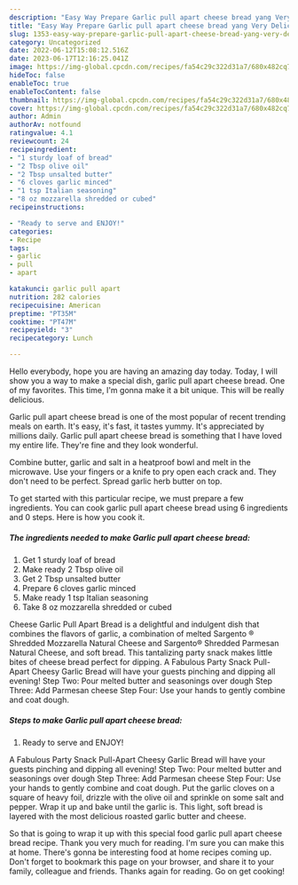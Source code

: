 ```yaml
---
description: "Easy Way Prepare Garlic pull apart cheese bread yang Very Delicious"
title: "Easy Way Prepare Garlic pull apart cheese bread yang Very Delicious"
slug: 1353-easy-way-prepare-garlic-pull-apart-cheese-bread-yang-very-delicious
category: Uncategorized
date: 2022-06-12T15:08:12.516Z
date: 2023-06-17T12:16:25.041Z
image: https://img-global.cpcdn.com/recipes/fa54c29c322d31a7/680x482cq70/garlic-pull-apart-cheese-bread-recipe-main-photo.jpg
hideToc: false
enableToc: true
enableTocContent: false
thumbnail: https://img-global.cpcdn.com/recipes/fa54c29c322d31a7/680x482cq70/garlic-pull-apart-cheese-bread-recipe-main-photo.jpg
cover: https://img-global.cpcdn.com/recipes/fa54c29c322d31a7/680x482cq70/garlic-pull-apart-cheese-bread-recipe-main-photo.jpg
author: Admin
authorAv: notfound
ratingvalue: 4.1
reviewcount: 24
recipeingredient:
- "1 sturdy loaf of bread"
- "2 Tbsp olive oil"
- "2 Tbsp unsalted butter"
- "6 cloves garlic minced"
- "1 tsp Italian seasoning"
- "8 oz mozzarella shredded or cubed"
recipeinstructions:

- "Ready to serve and ENJOY!"
categories:
- Recipe
tags:
- garlic
- pull
- apart

katakunci: garlic pull apart 
nutrition: 282 calories
recipecuisine: American
preptime: "PT35M"
cooktime: "PT47M"
recipeyield: "3"
recipecategory: Lunch

---
```



Hello everybody, hope you are having an amazing day today. Today, I will show you a way to make a special dish, garlic pull apart cheese bread. One of my favorites. This time, I'm gonna make it a bit unique. This will be really delicious.

Garlic pull apart cheese bread is one of the most popular of recent trending meals on earth. It's easy, it's fast, it tastes yummy. It's appreciated by millions daily. Garlic pull apart cheese bread is something that I have loved my entire life. They're fine and they look wonderful.

Combine butter, garlic and salt in a heatproof bowl and melt in the microwave. Use your fingers or a knife to pry open each crack and. They don&#39;t need to be perfect. Spread garlic herb butter on top.


To get started with this particular recipe, we must prepare a few ingredients. You can cook garlic pull apart cheese bread using 6 ingredients and 0 steps. Here is how you cook it.

<!--inarticleads1-->

##### The ingredients needed to make Garlic pull apart cheese bread:

1. Get 1 sturdy loaf of bread
1. Make ready 2 Tbsp olive oil
1. Get 2 Tbsp unsalted butter
1. Prepare 6 cloves garlic minced
1. Make ready 1 tsp Italian seasoning
1. Take 8 oz mozzarella shredded or cubed


Cheese Garlic Pull Apart Bread is a delightful and indulgent dish that combines the flavors of garlic, a combination of melted Sargento ® Shredded Mozzarella Natural Cheese and Sargento® Shredded Parmesan Natural Cheese, and soft bread. This tantalizing party snack makes little bites of cheese bread perfect for dipping. A Fabulous Party Snack Pull-Apart Cheesy Garlic Bread will have your guests pinching and dipping all evening! Step Two: Pour melted butter and seasonings over dough Step Three: Add Parmesan cheese Step Four: Use your hands to gently combine and coat dough. 

<!--inarticleads2-->

##### Steps to make Garlic pull apart cheese bread:


1. Ready to serve and ENJOY!

A Fabulous Party Snack Pull-Apart Cheesy Garlic Bread will have your guests pinching and dipping all evening! Step Two: Pour melted butter and seasonings over dough Step Three: Add Parmesan cheese Step Four: Use your hands to gently combine and coat dough. Put the garlic cloves on a square of heavy foil, drizzle with the olive oil and sprinkle on some salt and pepper. Wrap it up and bake until the garlic is. This light, soft bread is layered with the most delicious roasted garlic butter and cheese. 

So that is going to wrap it up with this special food garlic pull apart cheese bread recipe. Thank you very much for reading. I'm sure you can make this at home. There's gonna be interesting food at home recipes coming up. Don't forget to bookmark this page on your browser, and share it to your family, colleague and friends. Thanks again for reading. Go on get cooking!
